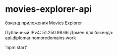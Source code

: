 # movies-explorer-api
бэкенд приложения Movies Explorer

Публичный IPv4: 51.250.98.66
Домен для бэкенда: api.diplomar.nomoredomains.work

'npm start'
